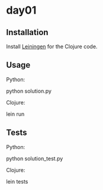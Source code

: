 # day01

## Installation

Install [Leiningen](https://leiningen.org/) for the Clojure code.

## Usage

Python:

python solution.py

Clojure:

lein run

## Tests

Python:

python solution_test.py

Clojure:

lein tests
